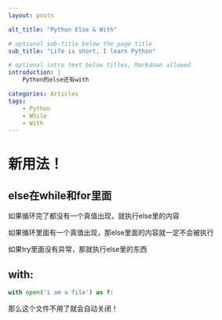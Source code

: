 ```yaml
---
layout: posts

alt_title: "Python Else & With"

# optional sub-title below the page title
sub_title: "Life is short, I learn Python"

# optional intro text below titles, Markdown allowed
introduction: |
    Python的else还有with

categories: Articles
tags: 
    - Python
    - While
    - With
---
```

# 新用法！
## else在while和for里面

如果循环完了都没有一个真值出现，就执行else里的内容

如果循环里面有一个真值出现，那else里面的内容就一定不会被执行

如果try里面没有异常，那就执行else里的东西



## with:

```python
with open('i am a file') as f:
```

那么这个文件不用了就会自动关闭！

